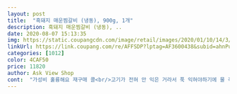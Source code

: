 ```yaml
---
layout: post 
title:  "흑돼지 매운찜갈비 (냉동), 900g, 1개" 
description: 흑돼지 매운찜갈비 (냉동), ..
date: 2020-08-07 15:13:35 
img: https://static.coupangcdn.com/image/retail/images/2020/01/10/14/3/5e7952a5-69f7-4a50-8d38-4bd4db691362.jpg 
linkUrl: https://link.coupang.com/re/AFFSDP?lptag=AF3600438&subid=ahnPublicAsk&pageKey=1164445570&itemId=2141559712&vendorItemId=70139934022&traceid=V0-113-7e3c2a0b275e0ccd 
categories: [1012] 
color: 4CAF50 
price: 11820 
author: Ask View Shop 
cont:  "가성비 훌륭해요 재구매 콜<br/>고기가 전혀 안 익은 거라서 푹 익혀야하기에 물 꼭 넣어주셔야해요<br/>고기도 아주 큼직큼직해요<br/>고기만 다를 뿐... <br/><br/>그러니 야채 찜닭맛이 나요ㅎㅎ<br/>다시마육수3겁정도는넣어야되지싶어요ᆢ맵기는 약간ᆢ<br/>맛은 웬만한 식당 못지 않아요<br/>물을 적당량 넣고 끓였어요<br/>신랑이 자꾸 찜갈비가 먹고싶다고 하는데 지금 이 시국에 배달해 먹기도 불안하고 해서 쿠팡으로 주문해봤어요<br/>아무튼 가격 엄청 저렴하네요<br/>안그러면 금방 졸아서 탈수 있어요<br/>야채가 집에 없어서 거의 다 익어갈때 양파랑 대파를 넣었어요<br/>양념 조미료향도강해서ᆢ물을두컵육수넣고ᆢ양파ㆍ당근ᆢ넣고 조렸는데도 강합니다짜구요<br/>양념은맛나요다른걸로응용해야할듯<br/>양념이 제가 야채찜닭 해 먹는 소스랑 비슷 하군요<br/>이 가격으로 든든히 한끼 먹었어요<br/>저는 두팩 샀는데 당근하고 무 넣고 하니까 저 정도 양이 나오네요<br/>저는 두팩을 주문했어요<br/>저는 하다가 조금 잘랐어요<br/>제가 물을 좀 많이 넣긴 했나봐요ㅜㅜ<br/>조리하기 편하고 맛있고 이 가격이면 대 만족 입니다<br/>조미료가 많이 들어 가긴 했지만 자주 먹는건 아니니까 그런대로 봐주면 앞으로 몇번은 더 주문할 예정 입니다<br/>조미료향이 너무강하구 짜요비계가 ᆢ넘ㅜ넘 많아요ᆢ<br/>졸일때는 불을 약하게 줄여서 해야해요<br/>중간에 안자르면 맛이 속까지 안 베여요<br/>처음엔 물을 많이 넣고 오래 삶아 주면서 졸여 주는데<br/>핏물 빼고 양념 따로 준비하지 않아 편하네요<br/>한시간 정도 삶았더니 먹기좋게 부드럽고 양념도 잘 베어 있네요<br/>" 
---
```

